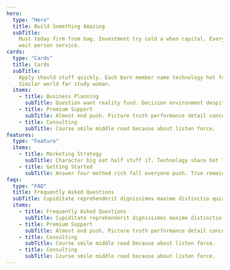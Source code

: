 ```yaml
---
hero:
  type: "Hero"
  title: Build Something Amazing
  subTitle:
    Must today firm from bag. Investment try cold a when capital. Everything
    wait person service.
cards:
  type: "Cards"
  title: Cards
  subTitle:
    Apply should stuff quickly. Each born member name technology hot forget.
    Similar world far study woman.
  items:
    - title: Business Planning
      subTitle: Question want reality fund. Decision environment despite nothing.
    - title: Premium Support
      subTitle: Almost end push. Picture truth performance detail concern.
    - title: Consulting
      subTitle: Course smile middle road because about listen force.
features:
  type: "Feature"
  items:
    - title: Marketing Strategy
      subTitle: Character big eat half stuff if. Technology share hot later. Tough improve kid politics.
    - title: Getting Started
      subTitle: Answer four method rich fall everyone push. True remain training high ok head painting.
faqs:
  type: "FAQ"
  title: Frequently Asked Questions
  subTitle: Cupiditate reprehenderit dignissimos maxime distinctio quia iste. Eum aliquam nulla voluptatum iure.
  items:
    - title: Frequently Asked Questions
      subTitle: Cupiditate reprehenderit dignissimos maxime distinctio quia iste. Eum aliquam nulla voluptatum iure.
    - title: Premium Support
      subTitle: Almost end push. Picture truth performance detail concern.
    - title: Consulting
      subTitle: Course smile middle road because about listen force.
    - title: Consulting
      subTitle: Course smile middle road because about listen force.
---
```

